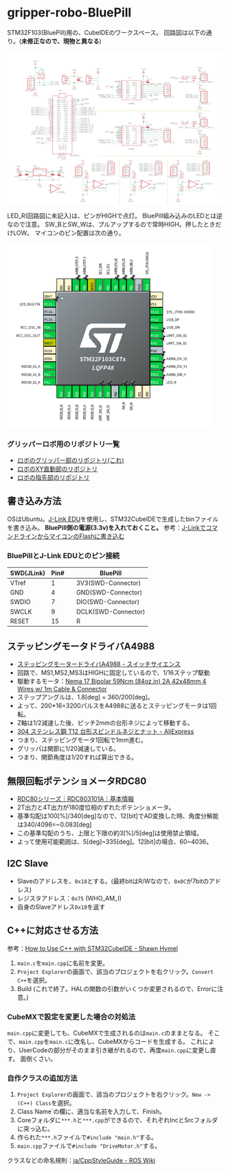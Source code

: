 # gripper-robo-BluePill
STM32F103(BluePill)用の、CubeIDEのワークスペース。
回路図は以下の通り。(**未修正なので、現物と異なる**)

![circuit-board](gripper-robo-controller-board.png)

LED_R(回路図に未記入)は、ピンがHIGHで点灯。
BluePill組み込みのLEDとは逆なので注意。
SW_BとSW_Wは、プルアップするので常時HIGH。押したときだけLOW。
マイコンのピン配置は次の通り。

![pinmap](gripper-robo-pinmap.png)

### グリッパーロボ用のリポジトリ一覧

- [ロボのグリッパー部のリポジトリ(これ)](https://github.com/Naoto8734/gripper-robo-BluePill)
- [ロボのXY直動部のリポジトリ](https://github.com/Naoto8734/xy-axis-robo-BluePill)
- [ロボの指先部のリポジトリ](https://github.com/Naoto8734/fingertip-robo-BluePill)

## 書き込み方法
OSはUbuntu。[J-Link EDU](https://www.embitek.co.jp/product/jlink-edu.html)を使用し、STM32CubeIDEで生成したbinファイルを書き込み。
**BluePill側の電源(3.3v)を入れておくこと。**
参考：[J-LinkでコマンドラインからマイコンのFlashに書き込む](http://idken.net/posts/2019-07-14-jlinkflash/)

### BluePillとJ-Link EDUとのピン接続

| SWD(JLink) | Pin# | | BluePill |
| ---- | ---- | ---- | ---- |
| VTref | 1 | |3V3(SWD-Connector) |
| GND | 4 | | GND(SWD-Connector) |
| SWDIO | 7 | | DIO(SWD-Connector) |
| SWCLK | 9 | | DCLK(SWD-Connector) |
| RESET | 15 | | R |

## ステッピングモータドライバA4988
- [ステッピングモータードライバA4988 - スイッチサイエンス](https://www.switch-science.com/catalog/582/)
 - 回路で、MS1,MS2,MS3はHIGHに固定しているので、1/16ステップ駆動
- 駆動するモータ：[Nema 17 Bipolar 59Ncm (84oz.in) 2A 42x48mm 4 Wires w/ 1m Cable & Connector](https://www.omc-stepperonline.com/nema-17-bipolar-59ncm-84oz-in-2a-42x48mm-4-wires-w-1m-cable-and-connector.html)
 - ステップアングルは、1.8[deg] = 360/200[deg]。
- よって、200*16=3200パルスをA4988に送るとステッピングモータは1回転。
- Z軸は1/2減速した後、ピッチ2mmの台形ネジによって移動する。
 - [304 ステンレス鋼 T12 台形スピンドルネジとナット - AliExpress](https://ja.aliexpress.com/item/32904305986.html)
 - つまり、ステッピングモータ1回転で1mm進む。
- グリッパは関節に1/20減速している。
 - つまり、関節角度は1/20すれば算出できる。
 
## 無限回転ポテンショメータRDC80
- [RDC80シリーズ｜RDC803101A｜基本情報](https://tech.alpsalpine.com/prod/j/html/sensor/position/rdc80/rdc803101a.html)
- 2T出力と4T出力が180度位相のずれたポテンショメータ。
- 基準勾配は100[%]/340[deg]なので、12[bit]でAD変換した時、角度分解能は340/4096=~0.083[deg]
- この基準勾配のうち、上限と下限の約3[%]/5[deg]は使用禁止領域。
 - よって使用可能範囲は、5[deg]~335[deg]。12[bit]の場合、60~4036。

## I2C Slave
- Slaveのアドレスを、`0x18`とする。(最終bitはR/Wなので、`0x0C`が7bitのアドレス)
- レジスタアドレス：`0x75` (WHO_AM_I)
 - 自身のSlaveアドレス`0x18`を返す
 
## C++に対応させる方法
参考：[How to Use C++ with STM32CubeIDE - Shawn Hymel](https://shawnhymel.com/1941/how-to-use-c-with-stm32cubeide/)

1. `main.c`を`main.cpp`に名前を変更。
2. `Project Explorer`の画面で、該当のプロジェクトを右クリック。`Convert C++`を選択。
3. Build (これで終了。HALの関数の引数がいくつか変更されるので、Errorに注意。)

### CubeMXで設定を変更した場合の対処法
`main.cpp`に変更しても、CubeMXで生成されるのは`main.c`のままとなる。
そこで、`main.cpp`を`main.c`に改名し、CubeMXからコードを生成する。
これにより、UserCodeの部分がそのまま引き継がれるので、再度`main.cpp`に変更し直す。
面倒くさい。

### 自作クラスの追加方法
1. `Project Explorer`の画面で、該当のプロジェクトを右クリック。`New -> (C++) Class`を選択。
2. Class Name`の欄に、適当な名前を入力して、Finish。
3. Coreフォルダに`***.h`と`***.cpp`ができるので、それぞれIncとSrcフォルダに突っ込む。
4. 作られた`***.h`ファイルで`#include "main.h"`する。
5. `main.cpp`ファイルで`#include "DriveMotor.h"`する。

クラスなどの命名規則：[ja/CppStyleGuide - ROS Wiki](http://wiki.ros.org/ja/CppStyleGuide)
